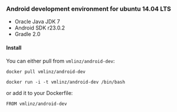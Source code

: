 ### Android development environment for ubuntu 14.04 LTS

* Oracle Java JDK 7
* Android SDK r23.0.2
* Gradle 2.0

#### Install

You can either pull from `vmlinz/android-dev`:

```
docker pull vmlinz/android-dev
```

```
docker run -i -t vmlinz/android-dev /bin/bash
```

or add it to your Dockerfile:

```
FROM vmlinz/android-dev
```

